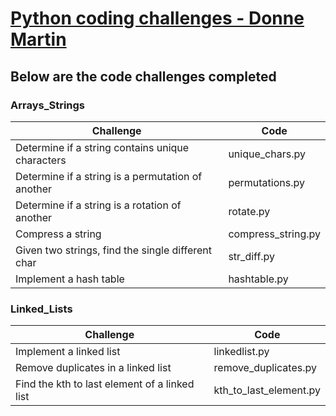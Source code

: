 # [Python coding challenges - Donne Martin](https://github.com/donnemartin/interactive-coding-challenges) 
## Below are the code challenges completed
### Arrays_Strings
|Challenge|Code|
|---|---|
|Determine if a string contains unique characters|unique_chars.py|  
|Determine if a string is a permutation of another|permutations.py|  
|Determine if a string is a rotation of another|rotate.py|  
|Compress a string|compress_string.py|  
|Given two strings, find the single different char|str_diff.py|  
|Implement a hash table|hashtable.py|  

### Linked_Lists
|Challenge|Code|
|---|---|
|Implement a linked list|linkedlist.py|  
|Remove duplicates in a linked list|remove_duplicates.py|
|Find the kth to last element of a linked list|kth_to_last_element.py| 



  
